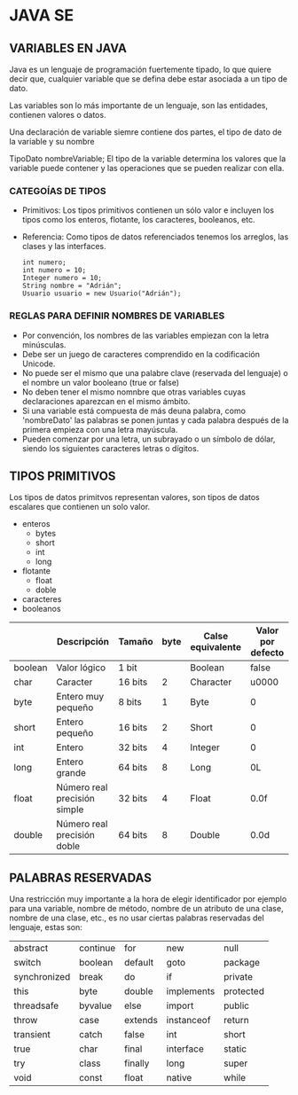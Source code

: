 # JAVA SE

## VARIABLES EN JAVA

Java es un lenguaje de programación fuertemente tipado, lo que quiere decir que, cualquier variable que se defina debe estar asociada a un tipo de dato.

Las variables son lo más importante de un lenguaje, son las entidades, contienen valores o datos.

Una declaración de variable siemre contiene dos partes, el tipo de dato de la variable y su nombre

TipoDato nombreVariable;
El tipo de la variable determina los valores que la variable puede contener y las operaciones que se pueden realizar con ella.

### CATEGOÍAS DE TIPOS

* Primitivos: Los tipos primitivos contienen un sólo valor e incluyen los tipos como los enteros, flotante, los caracteres, booleanos, etc.
* Referencia: Como tipos de datos referenciados tenemos los arreglos, las clases y las interfaces.

  ~~~
  int numero;
  int numero = 10;
  Integer numero = 10;
  String nombre = "Adrián";
  Usuario usuario = new Usuario("Adrián");
  ~~~

### REGLAS PARA DEFINIR NOMBRES DE VARIABLES

* Por convención, los nombres de las variables empiezan con la letra minúsculas.
* Debe ser un juego de caracteres comprendido en la codificación Unicode.
* No puede ser el mismo que una palabre clave (reservada del lenguaje) o el nombre un valor booleano (true or false)
* No deben tener el mismo nomnbre que otras variables cuyas declaraciones aparezcan en el mismo ámbito.
* Si una variable está compuesta de más deuna palabra, como 'nombreDato' las palabras se ponen juntas y cada palabra después de la primera empieza con una letra mayúscula.
* Pueden comenzar por una letra, un subrayado o un símbolo de dólar, siendo los siguientes caracteres letras o dígitos.

## TIPOS PRIMITIVOS

Los tipos de datos primitvos representan valores, son tipos de datos escalares que contienen un solo valor.

* enteros
  * bytes
  * short
  * int
  * long
* flotante
  * float
  * doble
* caracteres
* booleanos


|         | Descripción                   | Tamaño | byte | Calse equivalente | Valor por defecto |
| --------- | -------------------------------- | --------- | ------ | ------------------- | ------------------- |
| boolean | Valor lógico                  | 1 bit   |      | Boolean           | false             |
| char    | Caracter                       | 16 bits | 2    | Character         | u0000             |
| byte    | Entero muy pequeño            | 8 bits  | 1    | Byte              | 0                 |
| short   | Entero pequeño                | 16 bits | 2    | Short             | 0                 |
| int     | Entero                         | 32 bits | 4    | Integer           | 0                 |
| long    | Entero grande                  | 64 bits | 8    | Long              | 0L                |
| float   | Número real precisión simple | 32 bits | 4    | Float             | 0.0f              |
| double  | Número real precisión doble  | 64 bits | 8    | Double            | 0.0d              |

## PALABRAS RESERVADAS

Una restricción muy importante a la hora de elegir identificador por ejemplo para una variable, nombre de método, nombre de un atributo de una clase, nombre de una clase, etc., es no usar ciertas palabras reservadas del lenguaje, estas son:


|              |          |         |            |           |
| ------------ | -------- | ------- | ---------- | --------- |
| abstract     | continue | for     | new        | null      |
| switch       | boolean  | default | goto       | package   |
| synchronized | break    | do      | if         | private   |
| this         | byte     | double  | implements | protected |
| threadsafe   | byvalue  | else    | import     | public    |
| throw        | case     | extends | instanceof | return    |
| transient    | catch    | false   | int        | short     |
| true         | char     | final   | interface  | static    |
| try          | class    | finally | long       | super     |
| void         | const    | float   | native     | while     |


